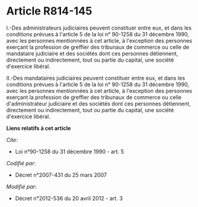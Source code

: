 # Article R814-145

I.-Des administrateurs judiciaires peuvent constituer entre eux, et dans les conditions prévues à l'article 5 de la loi n°
90-1258 du 31 décembre 1990, avec les personnes mentionnées à cet article, à l'exception des personnes exerçant la profession
de greffier des tribunaux de commerce ou celle de mandataire judiciaire et des sociétés dont ces personnes détiennent,
directement ou indirectement, tout ou partie du capital, une société d'exercice libéral. 

II.-Des mandataires judiciaires peuvent constituer entre eux, et dans les conditions prévues à l'article 5 de la loi n°
90-1258 du 31 décembre 1990, avec les personnes mentionnées à cet article, à l'exception des personnes exerçant la profession
de greffier des tribunaux de commerce ou celle d'administrateur judiciaire et des sociétés dont ces personnes détiennent,
directement ou indirectement, tout ou partie du capital, une société d'exercice libéral.

**Liens relatifs à cet article**

_Cite_:

  - Loi n°90-1258 du 31 décembre 1990 - art. 5

_Codifié par_:

  - Décret n°2007-431 du 25 mars 2007

_Modifié par_:

  - Décret n°2012-536 du 20 avril 2012 - art. 3
